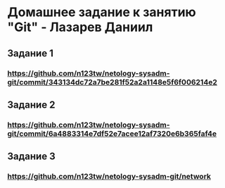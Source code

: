 # Домашнее задание к занятию "Git" - Лазарев Даниил
## Задание 1
### https://github.com/n123tw/netology-sysadm-git/commit/343134dc72a7be281f52a2a1148e5f6f006214e2
## Задание 2
### https://github.com/n123tw/netology-sysadm-git/commit/6a4883314e7df52e7acee12af7320e6b365faf4e
## Задание 3
### https://github.com/n123tw/netology-sysadm-git/network